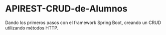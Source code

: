 # APIREST-CRUD-de-Alumnos
Dando los primeros pasos con el framework Spring Boot, creando un CRUD utilizando métodos HTTP. 
